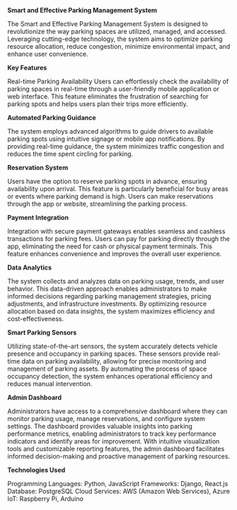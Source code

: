 **Smart and Effective Parking Management System**

The Smart and Effective Parking Management System is designed to revolutionize the way parking spaces are utilized, managed, and accessed. Leveraging cutting-edge technology, the system aims to optimize parking resource allocation, reduce congestion, minimize environmental impact, and enhance user convenience.

**Key Features**

Real-time Parking Availability
Users can effortlessly check the availability of parking spaces in real-time through a user-friendly mobile application or web interface. This feature eliminates the frustration of searching for parking spots and helps users plan their trips more efficiently.

**Automated Parking Guidance**

The system employs advanced algorithms to guide drivers to available parking spots using intuitive signage or mobile app notifications. By providing real-time guidance, the system minimizes traffic congestion and reduces the time spent circling for parking.

**Reservation System**

Users have the option to reserve parking spots in advance, ensuring availability upon arrival. This feature is particularly beneficial for busy areas or events where parking demand is high. Users can make reservations through the app or website, streamlining the parking process.

**Payment Integration**

Integration with secure payment gateways enables seamless and cashless transactions for parking fees. Users can pay for parking directly through the app, eliminating the need for cash or physical payment terminals. This feature enhances convenience and improves the overall user experience.

**Data Analytics**

The system collects and analyzes data on parking usage, trends, and user behavior. This data-driven approach enables administrators to make informed decisions regarding parking management strategies, pricing adjustments, and infrastructure investments. By optimizing resource allocation based on data insights, the system maximizes efficiency and cost-effectiveness.

**Smart Parking Sensors**

Utilizing state-of-the-art sensors, the system accurately detects vehicle presence and occupancy in parking spaces. These sensors provide real-time data on parking availability, allowing for precise monitoring and management of parking assets. By automating the process of space occupancy detection, the system enhances operational efficiency and reduces manual intervention.

**Admin Dashboard**

Administrators have access to a comprehensive dashboard where they can monitor parking usage, manage reservations, and configure system settings. The dashboard provides valuable insights into parking performance metrics, enabling administrators to track key performance indicators and identify areas for improvement. With intuitive visualization tools and customizable reporting features, the admin dashboard facilitates informed decision-making and proactive management of parking resources.

**Technologies Used**

Programming Languages: Python, JavaScript
Frameworks: Django, React.js
Database: PostgreSQL
Cloud Services: AWS (Amazon Web Services), Azure
IoT: Raspberry Pi, Arduino
